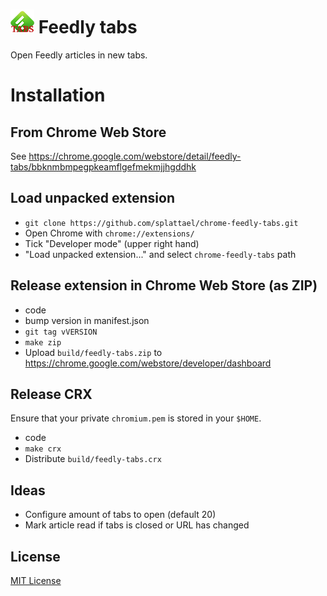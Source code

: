 # ![Feedly tabs icon](images/icon38.png) Feedly tabs

Open Feedly articles in new tabs.

# Installation

## From Chrome Web Store

See https://chrome.google.com/webstore/detail/feedly-tabs/bbknmbmpegpkeamflgefmekmjjhgddhk

## Load unpacked extension

* `git clone https://github.com/splattael/chrome-feedly-tabs.git`
* Open Chrome with `chrome://extensions/`
* Tick "Developer mode" (upper right hand)
* "Load unpacked extension..." and select `chrome-feedly-tabs` path

## Release extension in Chrome Web Store (as ZIP)

* code
* bump version in manifest.json
* `git tag vVERSION`
* `make zip`
* Upload `build/feedly-tabs.zip` to https://chrome.google.com/webstore/developer/dashboard

## Release CRX

Ensure that your private `chromium.pem` is stored in your `$HOME`.

* code
* `make crx`
* Distribute `build/feedly-tabs.crx`

## Ideas

* Configure amount of tabs to open (default 20)
* Mark article read if tabs is closed or URL has changed

## License

[MIT License](LICENSE.txt)
